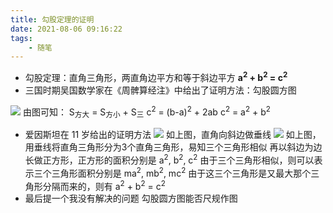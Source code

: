 ```yaml
---
title: 勾股定理的证明
date: 2021-08-06 09:16:22
tags:
    - 随笔
---
```

- 勾股定理：直角三角形，两直角边平方和等于斜边平方 **a<sup>2</sup> + b<sup>2</sup> = c<sup>2</sup>**
- 三国时期吴国数学家在《周髀算经注》中给出了证明方法：勾股圆方图
<!--more-->
![](https://gitee.com/buxiaoxing/image-bed/raw/master/img/1747833-20200709104651768-62284507.png)
由图可知：
S<sub>方大</sub> = S<sub>方小</sub> + S<sub>三</sub>
c<sup>2</sup> = (b-a)<sup>2</sup> + 2ab
c<sup>2</sup> = a<sup>2</sup> + b<sup>2</sup>
- 爱因斯坦在 11 岁给出的证明方法
![](https://gitee.com/buxiaoxing/image-bed/raw/master/img/1747833-20200709105758435-402105058.png)
如上图，直角向斜边做垂线
![](https://gitee.com/buxiaoxing/image-bed/raw/master/img/1747833-20200709110036468-792623180.png)
如上图，用垂线将直角三角形分为3个直角三角形，易知三个三角形相似
再以斜边为边长做正方形，正方形的面积分别是 a<sup>2</sup>, b<sup>2</sup>, c<sup>2</sup>
由于三个三角形相似，则可以表示三个三角形面积分别是 ma<sup>2</sup>, mb<sup>2</sup>, mc<sup>2</sup>
由于这三个三角形是又最大那个三角形分隔而来的，则有 a<sup>2</sup> + b<sup>2</sup> = c<sup>2</sup>
- 最后提一个我没有解决的问题
勾股圆方图能否尺规作图

